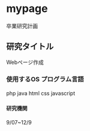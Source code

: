 # mypage  
卒業研究計画
## 研究タイトル   
Webページ作成　　
### 使用するOS プログラム言語　　
php java html css javascript　　
#### 研究機関　　
9/07~12/9　　